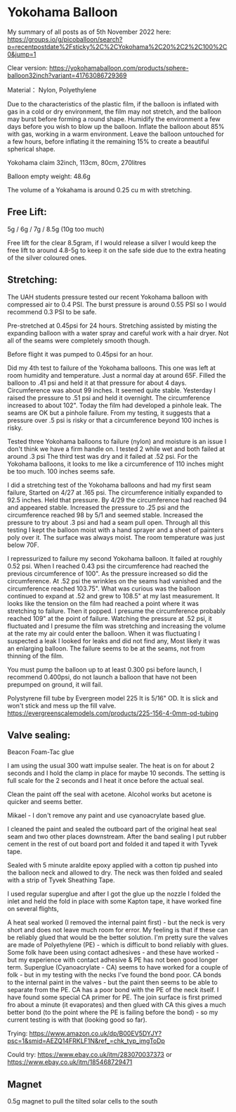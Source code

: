 # Yokohama Balloon

My summary of all posts as of 5th November 2022 here:  https://groups.io/g/picoballoon/search?p=recentpostdate%2Fsticky%2C%2CYokohama%2C20%2C2%2C100%2C0&jump=1

Clear version: https://yokohamaballoon.com/products/sphere-balloon32inch?variant=41763086729369

Material： Nylon, Polyethylene

Due to the characteristics of the plastic film, if the balloon is inflated with gas in a cold or dry environment, the film may not stretch, and the balloon may burst before forming a round shape. Humidify the environment a few days before you wish to blow up the balloon. Inflate the balloon about 85% with gas, working in a warm environment. Leave the balloon untouched for a few hours, before inflating it the remaining 15% to create a beautiful spherical shape.

Yokohama claim 32inch, 113cm, 80cm, 270litres

Balloon empty weight: 48.6g

The volume of a Yokahama is around 0.25 cu m with stretching.

## Free Lift: 

5g / 6g / 7g / 8.5g (10g too much)

Free lift for the clear 8.5gram, if I would release a silver I would keep the free lift to around 4.8-5g to keep it on the safe side due to the extra heating of the silver coloured ones.


## Stretching:

The UAH students pressure tested our recent Yokohama balloon with compressed air to 0.4 PSI.  The burst pressure is around 0.55 PSI so I would recommend 0.3 PSI to be safe.

Pre-stretched at 0.45psi for 24 hours. Stretching assisted by misting the expanding balloon with a water spray and careful work with a hair dryer. Not all of the seams were completely smooth though. 

Before flight it was pumped to 0.45psi for an hour.

Did my 4th test to failure of the Yokohama balloons.  This one was left at room humidity and temperature.  Just a normal day at around 65F.  Filled the balloon to .41 psi and held it at that pressure for about 4 days.  Circumference was about 99 inches.  It seemed quite stable. Yesterday I raised the pressure to .51 psi and held it overnight.  The circumference increased to about 102".  Today the film had developed a pinhole leak.  The seams are OK but a pinhole failure.  From my testing, it suggests that a pressure over .5 psi is risky or that a circumference beyond 100 inches is risky.

Tested three Yokohama  balloons to failure (nylon) and moisture is an issue I don't think we have a firm handle on.  I tested 2 while wet and both failed at around .3 psi  The third test was dry and it failed at .52 psi.  For the Yokohama balloons, it looks to me like a circumference of 110 inches might be too much.  100 inches seems safe.

I did a stretching test of the Yokohama balloons and had my first seam failure, Started on 4/27 at .165 psi.  The circumference initially expanded to 92.5 inches.  Held that pressure. By 4/29 the circumference had reached 94 and appeared stable. Increased the pressure to .25 psi and the circumference reached 98 by 5/1 and seemed stable. Increased the pressure to try about .3 psi and had a seam pull open.  Through all this testing I kept the balloon moist with a hand sprayer and a sheet of painters poly over it.  The surface was always moist.  The room temperature was just below 70F.

I repressurized to failure my second Yokohama balloon.  It failed at roughly 0.52 psi.  When I reached 0.43 psi the circumference had reached the previous circumference of 100".    As the pressure increased so did the circumference.  At .52 psi the wrinkles on the seams had vanished and the circumference reached 103.75".  What was curious was the balloon continued to expand at .52 and grew to 108.5" at my last measurement.  It looks like the tension on the film had reached a point where it was stretching to failure.  Then it popped.  I presume the circumference probably reached 109" at the point of failure.  Watching the pressure at .52 psi, it fluctuated and I presume the film was stretching and increasing the volume at the rate my air could enter the balloon.  When it was fluctuating I suspected a leak I looked for leaks and did not find any,  Most likely it was an enlarging balloon.  The failure seems to be at the seams, not from thinning of the film.

You must pump the balloon up to at least 0.300 psi before launch, I recommend 0.400psi, do not launch a balloon that have not been prepumped on ground, it will fail.

Polystyrene fill tube by Evergreen model 225  It is 5/16" OD.  It is slick and won't stick and mess up the fill valve. https://evergreenscalemodels.com/products/225-156-4-0mm-od-tubing 


## Valve sealing: 

Beacon Foam-Tac glue

I am using the usual 300 watt impulse sealer.  The heat is on for about 2 seconds and I hold the clamp in place for maybe 10 seconds.  The setting is full scale for the 2 seconds and I heat it once before the actual seal.

Clean the paint off the seal with acetone.  Alcohol works but acetone is quicker and seems better.

Mikael - I don't remove any paint and use cyanoacrylate based glue.

I cleaned the paint and sealed the outboard part of the original heat seal seam and two other places downstream. After the band sealing I put rubber cement in the rest of out board port and folded it and taped it with Tyvek tape.

Sealed with 5 minute araldite epoxy applied with a cotton tip pushed into the balloon neck and allowed to dry. The neck was then folded and sealed with a strip of Tyvek Sheathing Tape.

I used regular superglue and after I got the glue up the nozzle I folded the inlet and held the fold in place with some Kapton tape, it have worked fine on several flights, 

A heat seal worked (I removed the internal paint first) - but the neck is very short and does not leave much room for error.  My feeling is that if these can be reliably glued that would be the better solution.  I'm pretty sure the valves are made of Polyethylene (PE) - which is difficult to bond reliably with glues.   Some folk have been using contact adhesives - and these have worked - but my experience with contact adhesive & PE has not been good longer term. Superglue (Cyanoacrylate - CA) seems to have worked for a couple of folk - but in my testing with the necks I've found the bond poor.  CA bonds to the internal paint in the valves - but the paint then seems to be able to separate from the PE.  CA has a poor bond with the PE of the neck itself.  I have found some special CA primer for PE.  The join surface is first primed fro about a minute (it evaporates) and then glued with CA this gives a much better bond (to the point where the PE is failing before the bond) - so my current testing is with that (looking good so far).

Trying: https://www.amazon.co.uk/dp/B00EV5DYJY?psc=1&smid=AEZQ14FRKLF1N&ref_=chk_typ_imgToDp

Could try: https://www.ebay.co.uk/itm/283070037373 or https://www.ebay.co.uk/itm/185468729471


## Magnet

0.5g magnet to pull the tilted solar cells to the south
